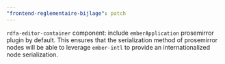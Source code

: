 ```yaml
---
"frontend-reglementaire-bijlage": patch
---
```


`rdfa-editor-container` component: include `emberApplication` prosemirror plugin by default.
This ensures that the serialization method of prosemirror nodes will be able to leverage `ember-intl` to provide an internationalized node serialization.

